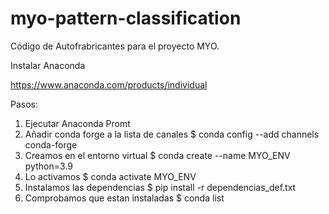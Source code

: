 # myo-pattern-classification

Código de Autofrabricantes para el proyecto MYO.

Instalar Anaconda

https://www.anaconda.com/products/individual

Pasos:

1.  Ejecutar Anaconda Promt
2.  Añadir conda forge a la lista de canales
    $ conda config --add channels conda-forge
3.  Creamos en el entorno virtual
    $ conda create --name MYO_ENV python=3.9
4.  Lo activamos
    $ conda activate MYO_ENV
5.  Instalamos las dependencias
    $ pip install -r dependencias_def.txt
6.  Comprobamos que estan instaladas
    $ conda list
